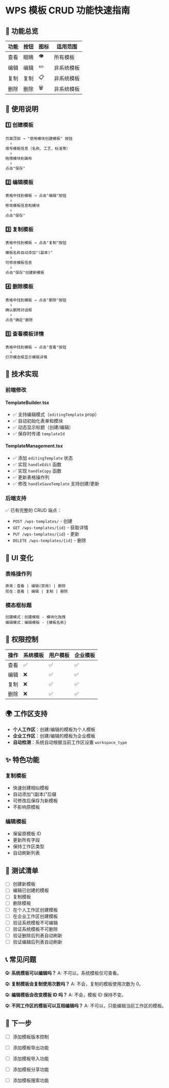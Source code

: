 # WPS 模板 CRUD 功能快速指南

## 🎯 功能总览

| 功能 | 按钮 | 图标 | 适用范围 |
|------|------|------|---------|
| 查看 | 眼睛 | 👁️ | 所有模板 |
| 编辑 | 编辑 | ✏️ | 非系统模板 |
| 复制 | 复制 | 📋 | 非系统模板 |
| 删除 | 删除 | 🗑️ | 非系统模板 |

## 📝 使用说明

### 1️⃣ 创建模板
```
页面顶部 → "使用模块创建模板" 按钮
  ↓
填写模板信息（名称、工艺、标准等）
  ↓
拖拽模块到画布
  ↓
点击"保存"
```

### 2️⃣ 编辑模板
```
表格中找到模板 → 点击"编辑"按钮
  ↓
修改模板信息和模块
  ↓
点击"保存"
```

### 3️⃣ 复制模板
```
表格中找到模板 → 点击"复制"按钮
  ↓
模板名称自动添加"(副本)"
  ↓
可修改模板信息
  ↓
点击"保存"创建新模板
```

### 4️⃣ 删除模板
```
表格中找到模板 → 点击"删除"按钮
  ↓
确认删除对话框
  ↓
点击"确定"删除
```

### 5️⃣ 查看模板详情
```
表格中找到模板 → 点击"查看"按钮
  ↓
打开模态框显示模板详情
```

## 🔧 技术实现

### 前端修改

#### TemplateBuilder.tsx
- ✅ 支持编辑模式（`editingTemplate` prop）
- ✅ 自动初始化表单和模块
- ✅ 动态显示标题（创建/编辑）
- ✅ 保存时传递 `templateId`

#### TemplateManagement.tsx
- ✅ 添加 `editingTemplate` 状态
- ✅ 实现 `handleEdit` 函数
- ✅ 实现 `handleCopy` 函数
- ✅ 更新表格操作列
- ✅ 修改 `handleSaveTemplate` 支持创建/更新

### 后端支持

✅ 已有完整的 CRUD 端点：
- `POST /wps-templates/` - 创建
- `GET /wps-templates/{id}` - 获取详情
- `PUT /wps-templates/{id}` - 更新
- `DELETE /wps-templates/{id}` - 删除

## 🎨 UI 变化

### 表格操作列
```
原来：查看 | 编辑(禁用) | 删除
现在：查看 | 编辑 | 复制 | 删除
```

### 模态框标题
```
创建模式：创建模板 - 模块化拖拽
编辑模式：编辑模板 - {模板名称}
```

## 🔐 权限控制

| 操作 | 系统模板 | 用户模板 | 企业模板 |
|------|---------|---------|---------|
| 查看 | ✅ | ✅ | ✅ |
| 编辑 | ❌ | ✅ | ✅ |
| 复制 | ❌ | ✅ | ✅ |
| 删除 | ❌ | ✅ | ✅ |

## 🌍 工作区支持

- **个人工作区**：创建/编辑的模板为个人模板
- **企业工作区**：创建/编辑的模板为企业模板
- **自动检测**：系统自动根据当前工作区设置 `workspace_type`

## ✨ 特色功能

### 复制模板
- 快速创建相似模板
- 自动添加"(副本)"后缀
- 可修改后保存为新模板
- 不影响原模板

### 编辑模板
- 保留原模板 ID
- 更新所有字段
- 保持工作区类型
- 自动刷新列表

## 🧪 测试清单

- [ ] 创建新模板
- [ ] 编辑已创建的模板
- [ ] 复制模板
- [ ] 删除模板
- [ ] 在个人工作区创建模板
- [ ] 在企业工作区创建模板
- [ ] 验证系统模板不可编辑
- [ ] 验证系统模板不可删除
- [ ] 验证删除后列表自动刷新
- [ ] 验证编辑后列表自动刷新

## 📞 常见问题

**Q: 系统模板可以编辑吗？**
A: 不可以，系统模板仅可查看。

**Q: 复制模板会复制使用次数吗？**
A: 不会，复制的模板使用次数为 0。

**Q: 编辑模板会改变模板 ID 吗？**
A: 不会，模板 ID 保持不变。

**Q: 不同工作区的模板可以互相编辑吗？**
A: 不可以，只能编辑当前工作区的模板。

## 🚀 下一步

- [ ] 添加模板版本控制
- [ ] 添加模板导出功能
- [ ] 添加模板导入功能
- [ ] 添加模板分享功能
- [ ] 添加模板搜索功能

